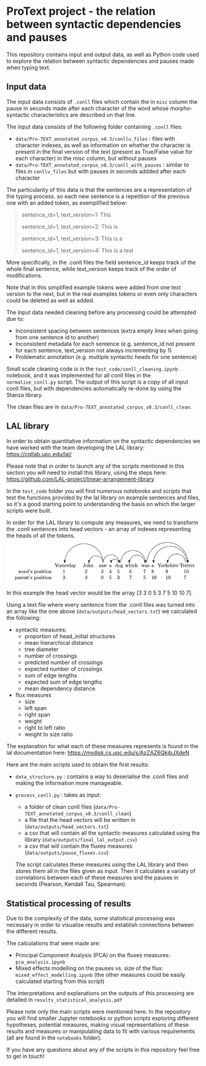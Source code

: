 # ProText project - the relation between syntactic dependencies and pauses

This repository contains input and output data, as well as Python code used to explore the relation between syntactic dependencies and pauses made when typing text. 

## Input data

The input data consists of `.conll` files which contain the in `misc` column the pause in seconds made after each character of the word whose morpho-syntactic characteristics are described on that line. 

The input data consists of the following folder containing `.conll` files:
- `data/Pro-TEXT_annotated_corpus_v0.3/conllu_files` : files with character indexes, as well as information on whether the character is present in the final version of the text (present as True/False value for each character) in the misc column, but without pauses
- `data/Pro-TEXT_annotated_corpus_v0.3/conll_with_pauses` : similar to files in `conllu_files` but with pauses in seconds addded after each character

The particularity of this data is that the sentences are a representation of the typing process. so each new sentence is a repetition of the previous one with an added token, as exemplified below:

>sentence_id=1, text_version=1: This
>
>sentence_id=1, text_version=2: This is
>
>sentence_id=1, text_version=3: This is a
>
>sentence_id=1, text_version=4: This is a test

More specifically, in the .conll files the field sentence_id keeps track of the whole final sentence, while text_version keeps track of the order of modifications. 

Note that in this simplified example tokens were added from one text version to the next, but in the real examples tokens or even only characters could be deleted as well as added.

The input data needed cleaning before any processing could be attempted due to:
- Inconsistent spacing between sentences (extra empty lines when going from one sentence id to another)
- Inconsistent metadata for each sentence (e.g. sentence_id not present for each sentence, text_version not always incrementing by 1)
- Problematic annotation (e.g. multiple syntactic heads for one sentence)

Small scale cleaning code is in the `test_code/conll_cleaning.ipynb` notebook, and it was implemented for all conll files in the `normalise_conll.py` script. The output of this script is a copy of all input conll files, but with dependencies automatically re-done by using the Stanza library. 

The clean files are in `data/Pro-TEXT_annotated_corpus_v0.3/conll_clean`.

## LAL library 

In order to obtain quantitative information on the syntactic dependencies we have worked with the team developing the LAL library: https://cqllab.upc.edu/lal/ 

Please note that in order to launch any of the scripts mentioned in this section you will need to install this library, using the steps here: https://github.com/LAL-project/linear-arrangement-library

In the `test_code` folder you will find numerous notebooks and scripts that test the functions provided by the lal library on example sentences and files, so it's a good starting point to understanding the basis on which the larger scripts were built.

In order for the LAL library to compute any measures, we need to transform the .conll sentences into head vectors - an array of indexes representing the heads of all the tokens. 
![alt text](head_vector_example.png)

In this example the head vector would be the array [3 3 0 5 3 7 5 10 10 7]. 

Using a text file where every sentence from the .conll files was turned into an array like the one above (`data/outputs/head_vectors.txt`) we calculated the following:
- syntactic measures:
    - proportion of head_initial structures
    - mean hierarchical distance
    - tree diameter
    - number of crossings
    - predicted number of crossings
    - expected number of crossings
    - sum of edge lengths
    - expected sum of edge lengths
    - mean dependency distance
- flux measures
    - size
    - left span
    - right span
    - weight
    - right to left ratio
    - weight to size ratio

The explanation for what each of these measures represents is found in the lal documentation here: https://mydisk.cs.upc.edu/s/AzZAZ6QkjbJXdeN 

Here are the main scripts used to obtain the first results:

- `data_structure.py` : contains a way to deserialise the .conll files and making the information more manageable. 
- `process_conll.py` : takes as input:
    - a folder of clean conll files (`data/Pro-TEXT_annotated_corpus_v0.3/conll_clean`)
    - a file that the head vectors will be written in  (`data/outputs/head_vectors.txt`)
    - a csv that will contain all the syntactic measures calculated using the library (`data/outputs/final_lal_output.csv`)
    - a csv that will contain the fluxes measures (`data/outputs/pause_fluxes.csv`)
    
    The script calculates these measures using the LAL library and then stores them all in the files given as input. Then it calculates a variaty of correlations between each of these measures and the pauses in seconds (Pearson, Kendall Tau, Spearman).

## Statistical processing of results

Due to the complexity of the data, some statistical processing was necessary in order to visualise results and establish connections between the different results.

The calculations that were made are:

- Principal Component Analysis (PCA) on the fluxes measures:  `pca_analysis.ipynb`
- Mixed effects modelling on the pauses vs. size of the flux: `mixed_effect_modelling.ipynb` (the other measures could be easily calculated starting from this script)

The interpretations and explanations on the outputs of this processing are detailed in `results_statistical_analysis.pdf`

Please note only the main scripts were mentioned here. In the repository you will find smaller Jupyter notebooks or python scripts exploring different hypotheses, potential measures, making visual representations of these results and measures or manipulating data to fit with various requirements (all are found in the `notebooks` folder). 

If you have any questions about any of the scripts in this repository feel free to get in touch!
